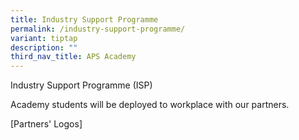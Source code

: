 ```yaml
---
title: Industry Support Programme
permalink: /industry-support-programme/
variant: tiptap
description: ""
third_nav_title: APS Academy
---
```

<p>Industry Support Programme (ISP)</p>
<p>Academy students will be deployed to workplace with our partners.</p>
<p>[Partners' Logos]</p>
